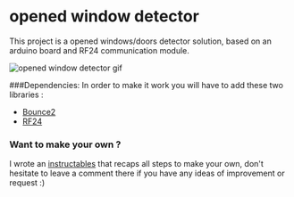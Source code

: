 # opened window detector

This project is a opened windows/doors detector solution, based on an arduino board and RF24 communication module.

![opened window detector gif](http://cdn.instructables.com/FH7/IQ0W/IR5MVTNI/FH7IQ0WIR5MVTNI.ANIMATED.LARGE.gif)

###Dependencies:
In order to make it work you will have to add these two libraries :
 * [Bounce2](https://github.com/thomasfredericks/Bounce2)
 * [RF24](https://github.com/TMRh20/RF24)

### Want to make your own ?
I wrote an [instructables](http://www.instructables.com/id/Opened-Window-Detector/) that recaps all steps to make your own, don't hesitate to leave a comment there if you have any ideas of improvement or request :)
